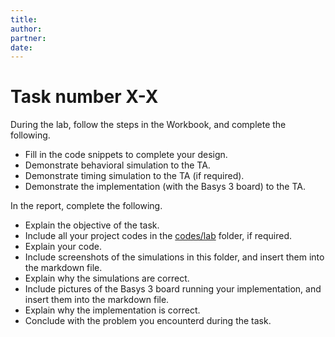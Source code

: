 ```yaml
---
title: 
author:
partner:
date:
---
```

# Task number X-X

During the lab, follow the steps in the Workbook, and complete the following.
- Fill in the code snippets to complete your design.
- Demonstrate behavioral simulation to the TA.
- Demonstrate timing simulation to the TA (if required).
- Demonstrate the implementation (with the Basys 3 board) to the TA.

In the report, complete the following.
- Explain the objective of the task.
- Include all your project codes in the [codes/lab](../../codes/lab) folder,
  if required.
- Explain your code.
- Include screenshots of the simulations in this folder, and insert them into
  the markdown file.
- Explain why the simulations are correct.
- Include pictures of the Basys 3 board running your implementation, and
  insert them into the markdown file.
- Explain why the implementation is correct.
- Conclude with the problem you encounterd during the task.
